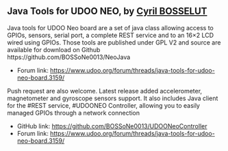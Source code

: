 <h2>Java Tools for UDOO NEO, by <a href="https://www.udoo.org/forum/members/cyril-bosselut.37673/" target="_blank">Cyril BOSSELUT</a></h2>
Java tools for UDOO Neo board are a set of java class allowing access to GPIOs, sensors, serial port, a complete REST service and to an 16×2 LCD wired using GPIOs.
Those tools are published under GPL V2 and source are available for download on Github https://github.com/BOSSoNe0013/NeoJava
<ul><li>Forum link: <a href="https://www.udoo.org/forum/threads/java-tools-for-udoo-neo-board.3159/" target="_blank">https://www.udoo.org/forum/threads/java-tools-for-udoo-neo-board.3159/</a></li></ul>
Push request are also welcome.
Latest release added accelerometer, magnetometer and gyroscope sensors support.
It also includes Java‬ client for the ‪#‎REST‬ service, ‪#‎UDOONEO‬ Controller, allowing you to easily managed GPIOs through a network connection
<ul><li>GitHub link: <a href="https://github.com/BOSSoNe0013/UDOONeoController" target="_blank">https://github.com/BOSSoNe0013/UDOONeoController</a></li>
<li>Forum link: <a href="https://www.udoo.org/forum/threads/java-tools-for-udoo-neo-board.3159/" target="_blank">https://www.udoo.org/forum/threads/java-tools-for-udoo-neo-board.3159/</a></li></ul>
